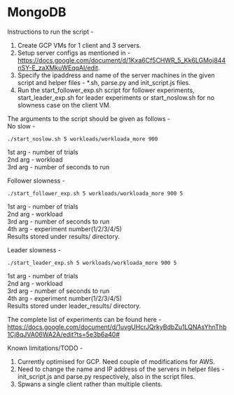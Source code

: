 # MongoDB

Instructions to run the script -
1. Create GCP VMs for 1 client and 3 servers.
2. Setup server configs as mentioned in - https://docs.google.com/document/d/1Kxa6Cf5CHWR_5_Kk6LGMoj844nSY-E_zaXMkuWEqqAI/edit.
3. Specify the ipaddress and name of the server machines in the given script and helper files - *.sh, parse.py and init_script.js files.
4. Run the start_follower_exp.sh script for follower experiments, start_leader_exp.sh for leader experiments or start_noslow.sh for no slowness case on the client VM.

The arguments to the script should be given as follows - <br>
No slow - <br>
```
./start_noslow.sh 5 workloads/workloada_more 900
```
1st arg - number of trials  <br>
2nd arg - workload  <br>
3rd arg - number of seconds to run  <br>

Follower slowness -  <br>
```
./start_follower_exp.sh 5 workloads/workloada_more 900 5
```
1st arg - number of trials  <br>
2nd arg - workload  <br>
3rd arg - number of seconds to run  <br>
4th arg - experiment number(1/2/3/4/5)  <br>
Results stored under results/ directory.

Leader slowness -  <br>
```
./start_leader_exp.sh 5 workloads/workloada_more 900 5
```
1st arg - number of trials  <br>
2nd arg - workload  <br>
3rd arg - number of seconds to run  <br>
4th arg - experiment number(1/2/3/4/5)  <br>
Results stored under leader_results/ directory.

The complete list of experiments can be found here - https://docs.google.com/document/d/1uvgUHcrJQrkyBdbZu1LQNAsYhnThb1Cj8qJVA06WA2A/edit?ts=5e3b6a40#

Known limitations/TODO - <br>
1. Currently optimised for GCP. Need couple of modifications for AWS.
2. Need to change the name and IP address of the servers in helper files - init_script.js and parse.py respectively, also in the script files.  
3. Spwans a single client rather than multiple clients.
